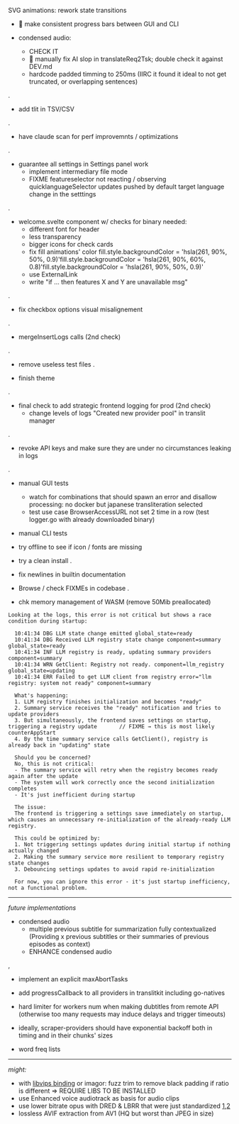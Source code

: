 SVG animations: rework state transitions

- 🤯 make consistent progress bars between GUI and CLI

- condensed audio:
  - CHECK IT
  - 🔳 manually fix AI slop in translateReq2Tsk; double check it against DEV.md
  - hardcode padded timming to 250ms (IIRC it found it ideal to not get truncated, or overlapping sentences)

.
- add tlit in TSV/CSV

.
- have claude scan for perf improvemnts / optimizations

.
- guarantee all settings in Settings panel work
  - implement intermediary file mode
  - FIXME featureselector not reacting / observing quicklanguageSelector updates pushed by default target language change in the setttings

.
- welcome.svelte component w/ checks for binary needed:
  - different font for header
  - less transparency
  - bigger icons for check cards
  - fix fill animations' color fill.style.backgroundColor = 'hsla(261, 90%, 50%, 0.9)'fill.style.backgroundColor = 'hsla(261, 90%, 60%, 0.8)'fill.style.backgroundColor = 'hsla(261, 90%, 50%, 0.9)'
  - use ExternalLink
  - write "if ... then features X and Y are unavailable msg"

.
- fix checkbox options visual misalignement

.
- mergeInsertLogs calls (2nd check)

.
- remove useless test files
.

- finish theme 

.
- final check to add strategic frontend logging for prod (2nd check)
  - change levels of logs "Created new provider pool" in translit manager

.
- revoke API keys and make sure they are under no circumstances leaking in logs

.

- manual GUI tests
  - watch for combinations that should spawn an error and disallow processing: no docker but japanese transliteration selected
  - test use case BrowserAccessURL not set 2 time in a row (test logger.go with already downloaded binary)
- manual CLI tests
- try offline to see if icon / fonts are missing

- try a clean install
.

- fix newlines in builtin documentation
- Browse / check FIXMEs in codebase
.

- chk memory management of WASM (remove 50Mib preallocated)




```
Looking at the logs, this error is not critical but shows a race condition during startup:

  10:41:34 DBG LLM state change emitted global_state=ready
  10:41:34 DBG Received LLM registry state change component=summary global_state=ready
  10:41:34 INF LLM registry is ready, updating summary providers component=summary
  10:41:34 WRN GetClient: Registry not ready. component=llm_registry global_state=updating
  10:41:34 ERR Failed to get LLM client from registry error="llm registry: system not ready" component=summary

  What's happening:
  1. LLM registry finishes initialization and becomes "ready"
  2. Summary service receives the "ready" notification and tries to update providers
  3. But simultaneously, the frontend saves settings on startup, triggering a registry update 		// FIXME → this is most likely counterAppStart
  4. By the time summary service calls GetClient(), registry is already back in "updating" state

  Should you be concerned?
  No, this is not critical:
  - The summary service will retry when the registry becomes ready again after the update
  - The system will work correctly once the second initialization completes
  - It's just inefficient during startup

  The issue:
  The frontend is triggering a settings save immediately on startup, which causes an unnecessary re-initialization of the already-ready LLM registry.

  This could be optimized by:
  1. Not triggering settings updates during initial startup if nothing actually changed
  2. Making the summary service more resilient to temporary registry state changes
  3. Debouncing settings updates to avoid rapid re-initialization

  For now, you can ignore this error - it's just startup inefficiency, not a functional problem.

```


<hr>


*future implementations*

- condensed audio
  - multiple previous subtitle for summarization fully contextualized (Providing x previous subtitles or their summaries of previous episodes as context)
  - ENHANCE condensed audio

,

- implement an explicit maxAbortTasks
- add progressCallback to all providers in translitkit including go-natives

- hard limiter for workers num when making dubtitles from remote API (otherwise too many requests may induce delays and trigger timeouts)
- ideally, scraper-providers should have exponential backoff both in timing and in their chunks' sizes

- word freq lists

<hr>

*might:*

- with [libvips binding](https://github.com/h2non/bimg) or imagor: fuzz trim to remove black padding if ratio is different => REQUIRE LIBS TO BE INSTALLED
- use Enhanced voice audiotrack as basis for audio clips
- use lower bitrate opus with DRED & LBRR that were just standardized [1](https://opus-codec.org/),[2](https://datatracker.ietf.org/doc/draft-ietf-mlcodec-opus-extension/)
- lossless AVIF extraction from AV1 (HQ but worst than JPEG in size)

